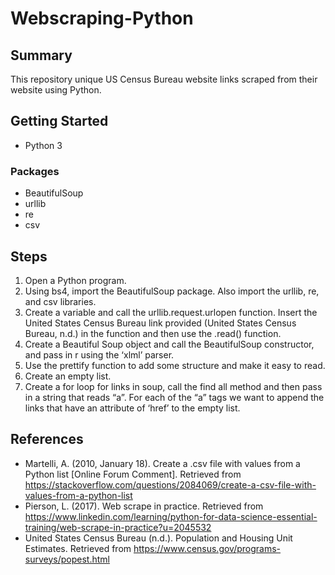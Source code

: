 # Webscraping-Python
## Summary
This repository unique US Census Bureau website links scraped from their website using Python.
## Getting Started
- Python 3
### Packages
- BeautifulSoup
- urllib
- re
- csv
## Steps
1. Open a Python program.
2. Using bs4, import the BeautifulSoup package. Also import the urllib, re, and csv libraries.
3. Create a variable and call the urllib.request.urlopen function. Insert the United States Census Bureau link provided (United States Census Bureau, n.d.) in the function and then use the .read() function.
4. Create a Beautiful Soup object and call the BeautifulSoup constructor, and pass in r using the ‘xlml’ parser.
5. Use the prettify function to add some structure and make it easy to read.
6. Create an empty list.
7. Create a for loop for links in soup, call the find all method and then pass in a string that reads “a”. For each of the “a” tags we want to append the links that have an attribute of ‘href’ to the empty list.
## References
- Martelli, A. (2010, January 18). Create a .csv file with values from a Python list [Online Forum Comment]. Retrieved from https://stackoverflow.com/questions/2084069/create-a-csv-file-with-values-from-a-python-list 
- Pierson, L. (2017). Web scrape in practice. Retrieved from https://www.linkedin.com/learning/python-for-data-science-essential-training/web-scrape-in-practice?u=2045532 
- United States Census Bureau (n.d.). Population and Housing Unit Estimates. Retrieved from https://www.census.gov/programs-surveys/popest.html 
